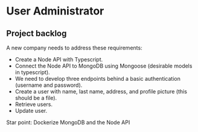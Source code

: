 # User Administrator



## Project backlog

A new company needs to address these requirements:
- Create a Node API with Typescript.
- Connect the Node API to MongoDB using Mongoose (desirable models in typescript).
- We need to develop three endpoints behind a basic authentication (username and password).
- Create a user with name, last name, address, and profile picture (this should be a file).
- Retrieve users.
- Update user.

Star point: Dockerize MongoDB and the Node API